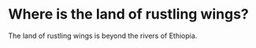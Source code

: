 # Where is the land of rustling wings?

The land of rustling wings is beyond the rivers of Ethiopia.
